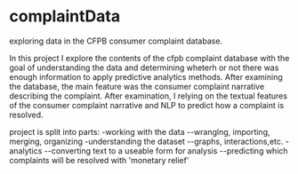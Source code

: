 # complaintData
exploring data in the CFPB consumer complaint database.

In this project I explore the contents of the cfpb complaint database with the goal of understanding the data and determining wheterh or not there was enough information to apply predictive analytics methods.
After examining the database, the main feature was the consumer complaint narrative describing the complaint. After examination, I relying on the textual features of the consumer complaint narrative and NLP to predict how a complaint is resolved. 

project is split into parts:
-working with the data
  --wranglng, importing, merging, organizing
-understanding the dataset
  --graphs, interactions,etc.
-analytics
  --converting text to a useable form for analysis
  --predicting which complaints will be resolved with 'monetary relief'
  

